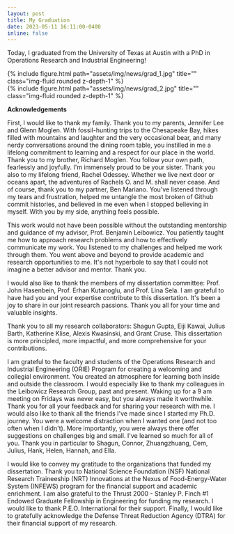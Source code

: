 ```yaml
---
layout: post
title: My Graduation
date: 2023-05-11 16:11:00-0400
inline: false
---
```


Today, I graduated from the University of Texas at Austin with a PhD in Operations Research and Industrial Engineering!

<div class="row">
    <div class="col-sm mt-3 mt-md-0">
        {% include figure.html path="assets/img/news/grad_1.jpg" title="" class="img-fluid rounded z-depth-1" %}
    </div>
</div>

<div class="row">
    <div class="col-sm mt-3 mt-md-0">
        {% include figure.html path="assets/img/news/grad_2.jpg" title="" class="img-fluid rounded z-depth-1" %}
    </div>
</div>

**Acknowledgements**

First, I would like to thank my family. Thank you to my parents, Jennifer Lee and Glenn Moglen. With fossil-hunting trips to the Chesapeake Bay, hikes filled with mountains and laughter and the very occasional bear, and many nerdy conversations around the dining room table, you instilled in me a lifelong commitment to learning and a respect for our place in the world. Thank you to my brother, Richard Moglen. You follow your own path, fearlessly and joyfully. I'm immensely proud to be your sister. Thank you also to my lifelong friend, Rachel Odessey. Whether we live next door or oceans apart, the adventures of Rachels O. and M. shall never cease. And of course, thank you to my partner, Ben Mariano. You've listened through my tears and frustration, helped me untangle the most broken of Github commit histories, and believed in me even when I stopped believing in myself. With you by my side, anything feels possible. 

This work would not have been possible without the outstanding mentorship and guidance of my advisor, Prof. Benjamin Leibowicz. You patiently taught me how to approach research problems and how to effectively communicate my work. You listened to my challenges and helped me work through them. You went above and beyond to provide academic and research opportunities to me. It's not hyperbole to say that I could not imagine a better advisor and mentor. Thank you.

I would also like to thank the members of my dissertation committee: Prof. John Hasenbein, Prof. Erhan Kutanoglu, and Prof. Lina Sela. I am grateful to have had you and your expertise contribute to this dissertation. It's been a joy to share in our joint research passions. Thank you all for your time and valuable insights. 

Thank you to all my research collaborators: Shagun Gupta, Eiji Kawai, Julius Barth, Katherine Klise, Alexis Kwasinski, and Grant Cruse. This dissertation is more principled, more impactful, and more comprehensive for your contributions.

I am grateful to the faculty and students of the Operations Research and Industrial Engineering (ORIE) Program for creating a welcoming and collegial environment. You created an atmosphere for learning both inside and outside the classroom. I would especially like to thank my colleagues in the Leibowicz Research Group, past and present. Waking up for a 9 am meeting on Fridays was never easy, but you always made it worthwhile. Thank you for all your feedback and for sharing your research with me. I would also like to thank all the friends I've made since I started my Ph.D. journey. You were a welcome distraction when I wanted one (and not too often when I didn't). More importantly, you were always there offer suggestions on challenges big and small. I've learned so much for all of you. Thank you in particular to Shagun, Connor, Zhuangzhuang, Cem, Julius, Hank, Helen, Hannah, and Ella.

I would like to convey my gratitude to the organizations that funded my dissertation. Thank you to National Science Foundation (NSF) National Research Traineeship (NRT) Innovations at the Nexus of Food-Energy-Water System (INFEWS) program for the financial support and academic enrichment. I am also grateful to the Thrust 2000 - Stanley P. Finch #1 Endowed Graduate Fellowship in Engineering for funding my research. I would like to thank P.E.O. International for their support. Finally, I would like to gratefully acknowledge the Defense Threat Reduction Agency (DTRA) for their financial support of my research.
